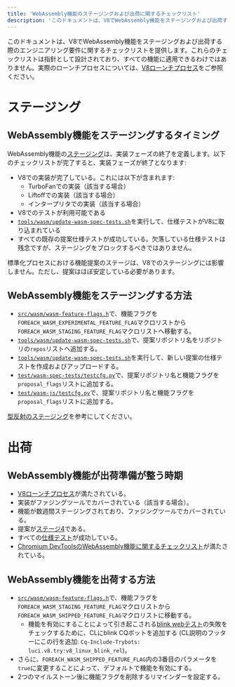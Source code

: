 ```yaml
---
title: 'WebAssembly機能のステージングおよび出荷に関するチェックリスト'
description: 'このドキュメントは、V8でWebAssembly機能をステージングおよび出荷する際のエンジニアリング要件に関するチェックリストを提供します。'
---
```

このドキュメントは、V8でWebAssembly機能をステージングおよび出荷する際のエンジニアリング要件に関するチェックリストを提供します。これらのチェックリストは指針として設計されており、すべての機能に適用できるわけではありません。実際のローンチプロセスについては、[V8ローンチプロセス](https://v8.dev/docs/feature-launch-process)をご参照ください。

# ステージング

## WebAssembly機能をステージングするタイミング

WebAssembly機能の[ステージング](https://docs.google.com/document/d/1ZgyNx7iLtRByBtbYi1GssWGefXXciLeADZBR_FxG-hE)は、実装フェーズの終了を定義します。以下のチェックリストが完了すると、実装フェーズが終了となります:

- V8での実装が完了している。これには以下が含まれます:
    - TurboFanでの実装（該当する場合）
    - Liftoffでの実装（該当する場合）
    - インタープリタでの実装（該当する場合）
- V8でのテストが利用可能である
- [`tools/wasm/update-wasm-spec-tests.sh`](https://cs.chromium.org/chromium/src/v8/tools/wasm/update-wasm-spec-tests.sh)を実行して、仕様テストがV8に取り込まれている
- すべての既存の提案仕様テストが成功している。欠落している仕様テストは残念ですが、ステージングをブロックするべきではありません。

標準化プロセスにおける機能提案のステージは、V8でのステージングには影響しません。ただし、提案はほぼ安定している必要があります。

## WebAssembly機能をステージングする方法

- [`src/wasm/wasm-feature-flags.h`](https://cs.chromium.org/chromium/src/v8/src/wasm/wasm-feature-flags.h)で、機能フラグを`FOREACH_WASM_EXPERIMENTAL_FEATURE_FLAG`マクロリストから`FOREACH_WASM_STAGING_FEATURE_FLAG`マクロリストへ移動する。
- [`tools/wasm/update-wasm-spec-tests.sh`](https://cs.chromium.org/chromium/src/v8/tools/wasm/update-wasm-spec-tests.sh)で、提案リポジトリ名をリポジトリの`repos`リストへ追加する。
- [`tools/wasm/update-wasm-spec-tests.sh`](https://cs.chromium.org/chromium/src/v8/tools/wasm/update-wasm-spec-tests.sh)を実行して、新しい提案の仕様テストを作成およびアップロードする。
- [`test/wasm-spec-tests/testcfg.py`](https://cs.chromium.org/chromium/src/v8/test/wasm-spec-tests/testcfg.py)で、提案リポジトリ名と機能フラグを`proposal_flags`リストに追加する。
- [`test/wasm-js/testcfg.py`](https://cs.chromium.org/chromium/src/v8/test/wasm-js/testcfg.py)で、提案リポジトリ名と機能フラグを`proposal_flags`リストに追加する。

[型反射のステージング](https://crrev.com/c/1771791)を参考にしてください。

# 出荷

## WebAssembly機能が出荷準備が整う時期

- [V8ローンチプロセス](https://v8.dev/docs/feature-launch-process)が満たされている。
- 実装がファジングツールでカバーされている（該当する場合）。
- 機能が数週間ステージングされており、ファジングツールでカバーされている。
- 提案が[ステージ4](https://github.com/WebAssembly/proposals)である。
- すべての[仕様テスト](https://github.com/WebAssembly/spec/tree/master/test)が成功している。
- [Chromium DevToolsのWebAssembly機能に関するチェックリスト](https://docs.google.com/document/d/1WbL-fGuLbbNr5-n_nRGo_ILqZFnh5ZjRSUcDTT3yI8s/preview)が満たされている。

## WebAssembly機能を出荷する方法

- [`src/wasm/wasm-feature-flags.h`](https://source.chromium.org/chromium/chromium/src/+/master:v8/src/wasm/wasm-feature-flags.h)で、機能フラグを`FOREACH_WASM_STAGING_FEATURE_FLAG`マクロリストから`FOREACH_WASM_SHIPPED_FEATURE_FLAG`マクロリストに移動する。
    - 機能を有効にすることによって引き起こされる[blink webテスト](https://v8.dev/docs/blink-layout-tests)の失敗をチェックするために、CLにblink CQボットを追加する (CL説明のフッターにこの行を追加: `Cq-Include-Trybots: luci.v8.try:v8_linux_blink_rel`)。
- さらに、`FOREACH_WASM_SHIPPED_FEATURE_FLAG`内の3番目のパラメータを`true`に変更することによって、デフォルトで機能を有効にする。
- 2つのマイルストーン後に機能フラグを削除するリマインダーを設定する。
